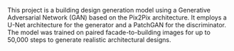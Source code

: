 
This project is a building design generation model using a Generative Adversarial Network (GAN) based on the Pix2Pix architecture. It employs a U-Net architecture for the generator and a PatchGAN for the discriminator. The model was trained on paired facade-to-building images for up to 50,000 steps to generate realistic architectural designs.

